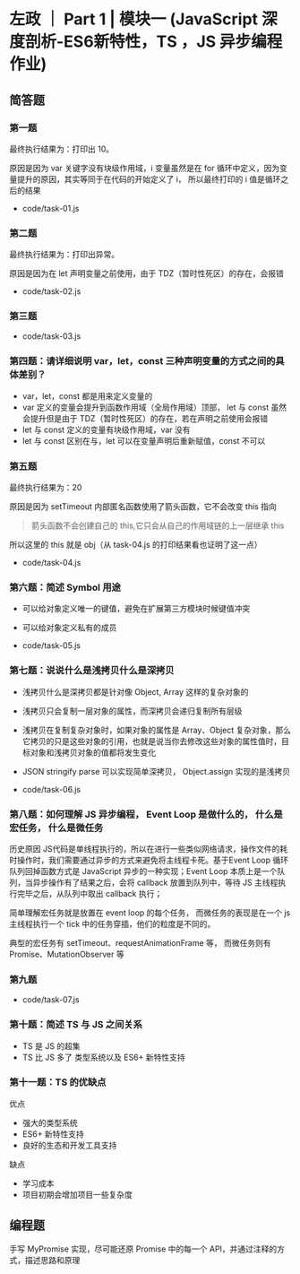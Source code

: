 # 左政 ｜ Part 1 | 模块一 (JavaScript 深度剖析-ES6新特性，TS ，JS 异步编程作业)

## 简答题


### 第一题

最终执行结果为：打印出 10。

原因是因为 var 关键字没有块级作用域，i 变量虽然是在 for 循环中定义，因为变量提升的原因，其实等同于在代码的开始定义了 i， 所以最终打印的 i 值是循环之后的结果

- code/task-01.js

### 第二题

最终执行结果为：打印出异常。

原因是因为在 let 声明变量之前使用，由于 TDZ（暂时性死区）的存在，会报错

- code/task-02.js

### 第三题

- code/task-03.js


### 第四题：请详细说明 var，let，const 三种声明变量的方式之间的具体差别？

- var，let，const 都是用来定义变量的
- var 定义的变量会提升到函数作用域（全局作用域）顶部， let 与 const 虽然会提升但是由于 TDZ（暂时性死区）的存在，若在声明之前使用会报错
- let 与 const 定义的变量有块级作用域，var 没有
- let 与 const 区别在与，let 可以在变量声明后重新赋值，const 不可以


### 第五题

最终执行结果为：20

原因是因为 setTimeout 内部匿名函数使用了箭头函数，它不会改变 this 指向

> 箭头函数不会创建自己的 this,它只会从自己的作用域链的上一层继承 this

所以这里的 this 就是 obj（从 task-04.js 的打印结果看也证明了这一点）

- code/task-04.js


### 第六题：简述 Symbol 用途

- 可以给对象定义唯一的键值，避免在扩展第三方模块时候键值冲突
- 可以给对象定义私有的成员

- code/task-05.js



### 第七题：说说什么是浅拷贝什么是深拷贝

- 浅拷贝什么是深拷贝都是针对像 Object, Array 这样的复杂对象的
- 浅拷贝只会复制一层对象的属性，而深拷贝会递归复制所有层级
- 浅拷贝在复制复杂对象时，如果对象的属性是 Array、Object 复杂对象，那么它拷贝的只是这些对象的引用，也就是说当你去修改这些对象的属性值时，目标对象和浅拷贝对象的值都将发生变化
- JSON stringify parse 可以实现简单深拷贝， Object.assign 实现的是浅拷贝

- code/task-06.js


### 第八题：如何理解 JS 异步编程， Event Loop 是做什么的， 什么是宏任务， 什么是微任务

历史原因 JS代码是单线程执行的，所以在进行一些类似网络请求，操作文件的耗时操作时，我们需要通过异步的方式来避免将主线程卡死。基于Event Loop 循环队列回掉函数方式是 JavaScript 异步的一种实现；Event Loop 本质上是一个队列，当异步操作有了结果之后，会将 callback 放置到队列中，等待 JS 主线程执行完毕之后，从队列中取出 callback 执行；

简单理解宏任务就是放置在 event loop 的每个任务， 而微任务的表现是在一个 js 主线程执行一个 tick 中的任务穿插，他们的粒度是不同的。

典型的宏任务有 setTimeout、requestAnimationFrame 等， 而微任务则有 Promise、MutationObserver 等

### 第九题

- code/task-07.js

### 第十题：简述 TS 与 JS 之间关系

- TS 是 JS 的超集
- TS 比 JS 多了 类型系统以及 ES6+ 新特性支持

### 第十一题：TS 的优缺点

优点
- 强大的类型系统
- ES6+ 新特性支持
- 良好的生态和开发工具支持

缺点

- 学习成本
- 项目初期会增加项目一些复杂度


## 编程题
 
手写 MyPromise 实现，尽可能还原 Promise 中的每一个 API，并通过注释的方式，描述思路和原理



